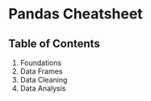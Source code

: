 # Pandas Cheatsheet

## Table of Contents
1. Foundations
2. Data Frames
3. Data Cleaning
4. Data Analysis
